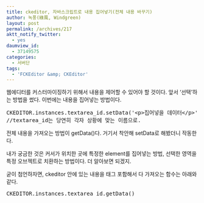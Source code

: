 ```yaml
---
title: ckeditor, 자바스크립트로 내용 집어넣기(전체 내용 바꾸기)
author: 녹풍(綠風, Windgreen)
layout: post
permalink: /archives/217
aktt_notify_twitter:
  - yes
daumview_id:
  - 37149575
categories:
  - 서버단
tags:
  - 'FCKEditor &amp; CKEditor'
---
```

웹에디터를 커스터마이징하기 위해서 내용을 제어할 수 있어야 할 것이다. 앞서 &#8216;선택&#8217;하는 방법을 썼다. 이번에는 내용을 집어넣는 방법이다.

<pre class="brush:js">CKEDITOR.instances.textarea_id.setData(&#039;&lt;p&gt;집어넣을 데이터&lt;/p&gt;&#039;)
//textarea_id는 당연히 각자 상황에 맞는 이름으로.
</pre>

<span role="presentation" class="objectBox objectBox-text ">전체 내용을 가져오는 방법이 getData()다. 거기서 착안해 setData로 해봤더니 작동한다.</span>

내가 궁금한 것은 커서가 위치한 곳에 특정한 element를 집어넣는 방법, 선택한 영역을 특정 오브젝트로 치환하는 방법이다. 더 알아보면 되겠지.

굳이 첨언하자면, ckeditor 안에 있는 내용을 태그 포함해서 다 가져오는 함수는 아래와 같다.

<pre class="brush:js">CKEDITOR.instances.textarea_id.getData()
</pre>